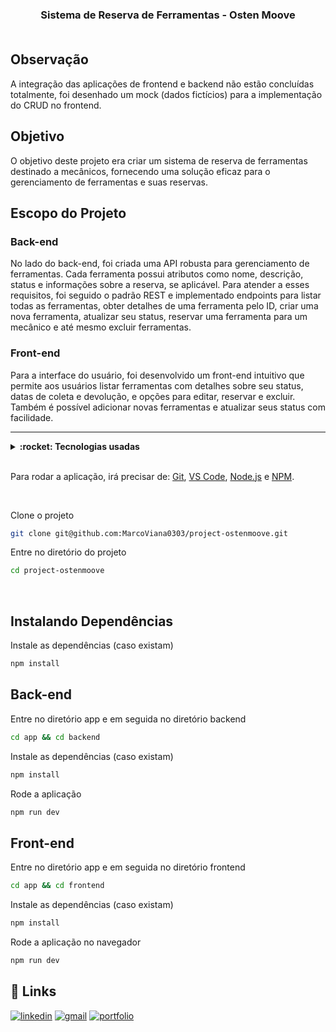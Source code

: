 <h3 align="center">
  Sistema de Reserva de Ferramentas - Osten Moove
  <br /><br />
</h3>

## Observação

A integração das aplicações de frontend e backend não estão concluídas totalmente, foi desenhado um mock (dados fictícios) para a implementação do CRUD no frontend.

## Objetivo

O objetivo deste projeto era criar um sistema de reserva de ferramentas destinado a mecânicos, fornecendo uma solução eficaz para o gerenciamento de ferramentas e suas reservas.

## Escopo do Projeto

### Back-end

No lado do back-end, foi criada uma API robusta para gerenciamento de ferramentas. Cada ferramenta possui atributos como nome, descrição, status e informações sobre a reserva, se aplicável. Para atender a esses requisitos, foi seguido o padrão REST e implementado endpoints para listar todas as ferramentas, obter detalhes de uma ferramenta pelo ID, criar uma nova ferramenta, atualizar seu status, reservar uma ferramenta para um mecânico e até mesmo excluir ferramentas.

### Front-end

Para a interface do usuário, foi desenvolvido um front-end intuitivo que permite aos usuários listar ferramentas com detalhes sobre seu status, datas de coleta e devolução, e opções para editar, reservar e excluir. Também é possível adicionar novas ferramentas e atualizar seus status com facilidade.

<hr />

<details>
  <summary><strong>:rocket: Tecnologias usadas</strong></summary>
  <br />
  
-  JavaScript
-  React
-  Vite
-  Sequelize - ORM
-  MySQL
-  Git
-  VS Code
-  Node.js
-  Express.js
-  ThunderClient
-  Nodemon
-  ESLint
  
  </details>

  <br />

  Para rodar a aplicação, irá precisar de: [Git](https://git-scm.com), [VS Code](https://code.visualstudio.com/), [Node.js](https://nodejs.org/) e [NPM](https://www.npmjs.com/).

<br />

Clone o projeto

```bash
git clone git@github.com:MarcoViana0303/project-ostenmoove.git
```

Entre no diretório do projeto

```bash
cd project-ostenmoove
```

<br /> 

## Instalando Dependências

Instale as dependências (caso existam)

```bash
npm install
```

## Back-end

Entre no diretório app e em seguida no diretório backend

```bash
cd app && cd backend
```

Instale as dependências (caso existam)

```bash
npm install
```

Rode a aplicação

```bash
npm run dev
```

## Front-end

Entre no diretório app e em seguida no diretório frontend

```bash
cd app && cd frontend
```

Instale as dependências (caso existam)

```bash
npm install
```

Rode a aplicação no navegador

```bash
npm run dev
```

## 🔗 Links
[![linkedin](https://img.shields.io/badge/linkedin-0A66C2?style=for-the-badge&logo=linkedin&logoColor=white)](https://www.linkedin.com/in/marco-viana2022/)
[![gmail](https://img.shields.io/badge/Gmail-D14836?style=for-the-badge&logo=gmail&logoColor=white)](https://marcoviana.dev@gmail.com/)
[![portfolio](https://img.shields.io/badge/my_portfolio-000?style=for-the-badge&logo=ko-fi&logoColor=white)](https://marcoviana-dev.vercel.app/)

